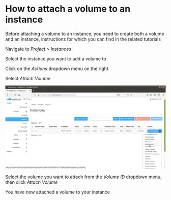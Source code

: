 # How to attach a volume to an instance

Before attaching a volume to an instance, you need to create both a volume and an instance, instructions for which you can find in the related tutorials

Navigate to *Project > Instances*

Select the instance you want to add a volume to

Click on the *Actions* dropdown menu on the right

Select *Attach Volume*

![volumes-3](../images/volumes-3.png)

Select the volume you want to attach from the *Volume ID* dropdown menu, then click *Attach Volume*

You have now attached a volume to your instance
